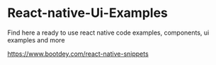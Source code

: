# React-native-Ui-Examples
Find here a ready to use react native code examples, components, ui examples and more

https://www.bootdey.com/react-native-snippets
